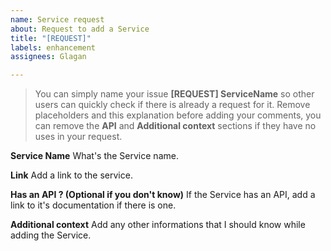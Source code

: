 ```yaml
---
name: Service request
about: Request to add a Service
title: "[REQUEST]"
labels: enhancement
assignees: Glagan

---
```


>You can simply name your issue **[REQUEST] ServiceName** so other users can quickly check if there is already a request for it.
>Remove placeholders and this explanation before adding your comments, you can remove the **API** and **Additional context** sections if they have no uses in your request.

**Service Name**
What's the Service name.

**Link**
Add a link to the service.

**Has an API ? (Optional if you don't know)**
If the Service has an API, add a link to it's documentation if there is one.

**Additional context**
Add any other informations that I should know while adding the Service.
